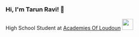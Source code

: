 ### Hi, I'm Tarun Ravi! 👋  
High School Student at [Academies Of Loudoun](https://www.lcps.org/acl) <img src="https://media.giphy.com/media/fYSnHlufseco8Fh93Z/giphy.gif" width="30">


